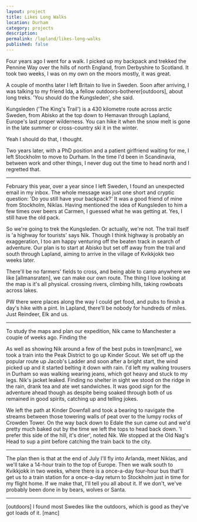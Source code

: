 ```yaml
---
layout: project
title: Likes Long Walks
location: Durham
category: projects
description:
permalink: /lapland/likes-long-walks
published: false
---
```


Four years ago I went for a walk. I picked up my backpack and trekked the Pennine Way over the hills of north England, from Derbyshire to Scotland. It took two weeks, I was on my own on the moors mostly, it was great.

A couple of months later I left Britain to live in Sweden. Soon after arriving, I was talking to my friend Ida, a fellow outdoors-botherer[outdoors], about long treks. 'You should do the Kungsleden', she said.

Kungsleden ('The King's Trail') is a 430 kilometre route across arctic Sweden, from Abisko at the top down to Hemavan through Lapland, Europe's last proper wilderness. You can hike it when the snow melt is gone in the late summer or cross-country ski it in the winter.

Yeah I should do that, I thought.

Two years later, with a PhD position and a patient girlfriend waiting for me, I left Stockholm to move to Durham. In the time I'd been in Scandinavia, between work and other things, I never dug out the time to head north and I regretted that.

***

February this year, over a year since I left Sweden, I found an unexpected email in my inbox. The whole message was just one short and cryptic question: 'Do you still have your backpack?' It was a good friend of mine from Stockholm, Niklas. Having mentioned the idea of Kungsleden to him a few times over beers at Carmen, I guessed what he was getting at. Yes, I still have the old pack.
 
So we're going to trek the Kungsleden. Or actually, we're not. The trail itself is 'a highway for tourists' says Nik. Though I think highway is probably an exaggeration, I too am happy venturing off the beaten track in search of adventure. Our plan is to start at Abisko but set off away from the trail and south through Lapland, aiming to arrive in the village of Kvikkjokk two weeks later.

There'll be no farmers' fields to cross, and being able to camp anywhere we like [allmansraten], we can make our own route. The thing I love looking at the map is it's all physical.
crossing rivers, climbing hills, taking rowboats across lakes.

PW there were places along the way I could get food, and pubs to finish a day's hike with a pint. In Lapland, there'll be nobody for hundreds of miles. Just Reindeer, Elk and us.

***

To study the maps and plan our expedition, Nik came to Manchester a couple of weeks ago. Finding the 

As well as showing Nik around a few of the best pubs in town[manc], we took a train into the Peak District to go up Kinder Scout. We set off up the popular route up Jacob's Ladder and soon after a bright start, the wind picked up and it started belting it down with rain. I'd left my walking trousers in Durham so was walking wearing jeans, which got heavy and stuck to my legs. Nik's jacket leaked. Finding no shelter in sight we stood on the ridge in the rain, drank tea and ate wet sandwiches. It was good sign for the adventure ahead though as despite being soaked through both of us remained in good spirits, catching up and telling jokes.

We left the path at Kinder Downfall and took a bearing to navigate the streams between those towering walls of peat over to the lumpy rocks of Crowden Tower. On the way back down to Edale the sun came out and we'd pretty much baked out by the time we left the tops to head back down. 'I prefer this side of the hill, it's drier', noted Nik. We stopped at the Old Nag's Head to sup a pint before catching the train back to the city.

***

The plan then is that at the end of July I'll fly into Arlanda, meet Niklas, and we'll take a 14-hour train to the top of Europe. Then we walk south to Kvikkjokk in two weeks, where there is a once-a-day four-hour bus that'll get us to a train station for a once-a-day return to Stockholm just in time for my flight home. If we make that, I'll tell you all about it. If we don't, we've probably been done in by bears, wolves or Santa.

***

[outdoors] I found most Swedes like the outdoors, which is good as they've got loads of it.
[manc]